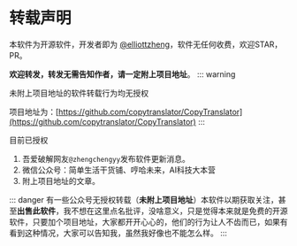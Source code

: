 # 转载声明
本软件为开源软件，开发者即为 [@elliottzheng](https://github.com/elliottzheng)，软件无任何收费，欢迎STAR，PR。

**欢迎转发，转发无需告知作者，请一定附上项目地址**。
::: warning

未附上项目地址的软件转载行为均无授权

项目地址为：[https://github.com/copytranslator/CopyTranslator](https://github.com/copytranslator/CopyTranslator)
:::


目前已授权
1. 吾爱破解网友`@zhengchengyy`发布软件更新消息。
2. 微信公众号：简单生活干货铺、哼哈未来，AI科技大本营
3. 附上项目地址的文章。

::: danger
有一些公众号无授权转载（**未附上项目地址**）本软件以期获取关注，甚至**出售此软件**，我不想在这里点名批评，没啥意义，只是觉得本来就是免费的开源软件，只要加个项目地址，大家都开开心心的，他们的行为让人不齿而已，如果有看到这种情况，大家可以告知我，虽然我好像也不能怎么样。
:::


